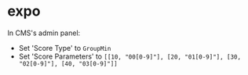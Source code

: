 # expo

In CMS's admin panel:
- Set 'Score Type' to `GroupMin`
- Set 'Score Parameters' to `[[10, "00[0-9]"], [20, "01[0-9]"], [30, "02[0-9]"], [40, "03[0-9]"]]`